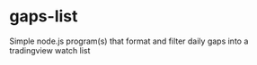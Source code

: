 # gaps-list
Simple node.js program(s) that format and filter daily gaps into a tradingview watch list
